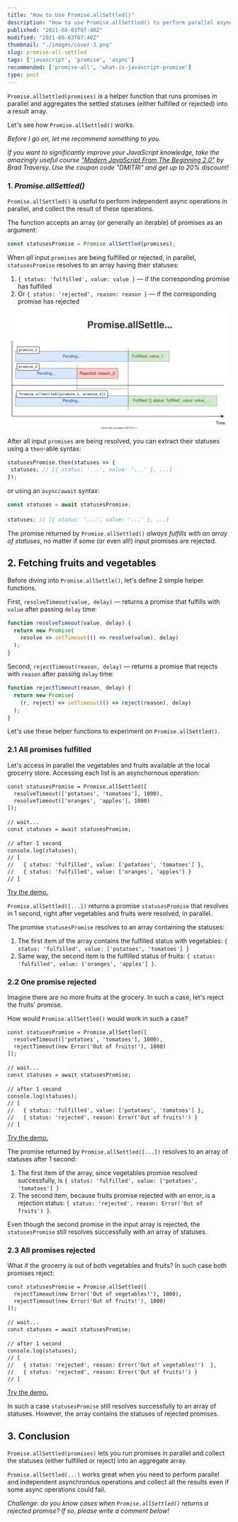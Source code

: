 ```yaml
---
title: "How to Use Promise.allSettled()"
description: "How to use Promise.allSettled() to perform parallel async operations and collect the promises statuses into an array."
published: "2021-08-03T07:40Z"
modified: "2021-08-03T07:40Z"
thumbnail: "./images/cover-3.png"
slug: promise-all-settled
tags: ['javascript', 'promise', 'async']
recommended: ['promise-all', 'what-is-javascript-promise']
type: post
---
```


`Promise.allSettled(promises)` is a helper function that runs promises in parallel and aggregates the settled statuses (either fulfilled or rejected) into a result array.  

Let's see how `Promise.allSettled()` works.  

*Before I go on, let me recommend something to you.* 

*If you want to significantly improve your JavaScript knowledge, take the  amazingly useful course ["Modern JavaScript From The Beginning 2.0"](https://www.traversymedia.com/a/2147528886/FqXWyazh) by Brad Traversy. Use the coupon code "DMITRI" and get up to 20% discount!*

### 1. *Promise.allSettled()*

`Promise.allSettled()` is useful to perform independent async operations in parallel, and collect the result of these operations.  

The function accepts an array (or generally an iterable) of promises as an argument:

```javascript
const statusesPromise = Promise.allSettled(promises);
```

When *all* input `promises` are being fulfilled or rejected, in parallel, `statusesPromise` resolves to an array having their statuses:

1. `{ status: 'fulfilled', value: value }` &mdash; if the corresponding promise has fulfilled
2. Or `{ status: 'rejected', reason: reason }` &mdash; if the corresponding promise has rejected

![Promise.allSettled() in JavaScript](./images/all-settled.svg)

After all input `promises` are being resolved, you can extract their statuses using a `then`-able syntax:

```javascript
statusesPromise.then(statuses => {
 statuses; // [{ status: '...', value: '...' }, ...]
});
```

or using an `async/await` syntax:  

```javascript
const statuses = await statusesPromise;

statuses; // [{ status: '...', value: '...' }, ...]
```

The promise returned by `Promise.allSettled()` *always fulfills with an array of statuses*, no matter if some (or even all!) input promises are rejected. 

## 2. Fetching fruits and vegetables

Before diving into `Promise.allSettle()`, let's define 2 simple helper functions.  

First, `resolveTimeout(value, delay)` &mdash; returns a promise that fulfills with `value` after passing `delay` time:

```javascript
function resolveTimeout(value, delay) {
  return new Promise(
    resolve => setTimeout(() => resolve(value), delay)
  );
}
```

Second, `rejectTimeout(reason, delay)` &mdash; returns a promise that rejects with `reason` after passing `delay` time:

```javascript 
function rejectTimeout(reason, delay) {
  return new Promise(
    (r, reject) => setTimeout(() => reject(reason), delay)
  );
}
```

Let's use these helper functions to experiment on `Promise.allSettled()`.  

### 2.1 All promises fulfilled

Let's access in parallel the vegetables and fruits available at the local grocerry store. Accessing each list is an asynchornous operation:  

```javascript{1,2}
const statusesPromise = Promise.allSettled([
  resolveTimeout(['potatoes', 'tomatoes'], 1000),
  resolveTimeout(['oranges', 'apples'], 1000)
]);

// wait...
const statuses = await statusesPromise;

// after 1 second
console.log(statuses); 
// [
//   { status: 'fulfilled', value: ['potatoes', 'tomatoes'] },
//   { status: 'fulfilled', value: ['oranges', 'apples'] }
// ]
```

[Try the demo.](https://codesandbox.io/s/all-resolved-yyc0l?file=/src/index.js)

`Promise.allSettled([...])` returns a promise `statusesPromise` that resolves in 1 second, right after vegetables and fruits were resolved, in parallel.  

The promise `statusesPromise` resolves to an array containing the statuses: 

1. The first item of the array contains the fulfilled status with vegetables: `{ status: 'fulfilled', value: ['potatoes', 'tomatoes'] }`
2. Same way, the second item is the fulfilled status of fruits: `{ status: 'fulfilled', value: ['oranges', 'apples'] }`.  

### 2.2 One promise rejected

Imagine there are no more fruits at the grocery. In such a case, let's reject the fruits' promise.  

How would `Promise.allSettled()` would work in such a case?  

```javascript{2}
const statusesPromise = Promise.allSettled([
  resolveTimeout(['potatoes', 'tomatoes'], 1000),
  rejectTimeout(new Error('Out of fruits!'), 1000)
]);

// wait...
const statuses = await statusesPromise;

// after 1 second
console.log(statuses); 
// [
//   { status: 'fulfilled', value: ['potatoes', 'tomatoes'] },
//   { status: 'rejected', reason: Error('Out of fruits!') }
// ]
```

[Try the demo.](https://codesandbox.io/s/one-rejected-ij3uo?file=/src/index.js)

The promise returned by `Promise.allSettled([...])` resolves to an array of statuses after 1 second:    

1. The first item of the array, since vegetables promise resolved successfully, is `{ status: 'fulfilled', value: ['potatoes', 'tomatoes'] }`  
2. The second item, because fruits promise rejected with an error, is a rejection status: `{ status: 'rejected', reason: Error('Out of fruits') }`.  

Even though the second promise in the input array is rejected, the `statusesPromise` still resolves successfully with an array of statuses.  

### 2.3 All promises rejected

What if the grocerry is out of both vegetables and fruits? In such case both promises reject:

```javascript{1-2}
const statusesPromise = Promise.allSettled([
  rejectTimeout(new Error('Out of vegetables!'), 1000),
  rejectTimeout(new Error('Out of fruits!'), 1000)
]);

// wait...
const statuses = await statusesPromise;

// after 1 second
console.log(statuses); 
// [
//   { status: 'rejected', reason: Error('Out of vegetables!')  },
//   { status: 'rejected', reason: Error('Out of fruits!') }
// ]
```

[Try the demo.](https://codesandbox.io/s/all-rejected-z4jee?file=/src/index.js)

In such a case `statusesPromise` still resolves successfully to an array of statuses. However, the array contains the statuses of rejected promises.   

## 3. Conclusion

`Promise.allSettled(promises)` lets you run promises in parallel and collect the statuses (either fulfilled or reject) into an aggregate array. 

`Promise.allSettled(...)` works great when you need to perform parallel and independent asynchronous operations and collect all the results even if some async operations could fail.  

*Challenge: do you know cases when `Promise.allSettled()` returns a rejected promise? If so, please write a comment below!*